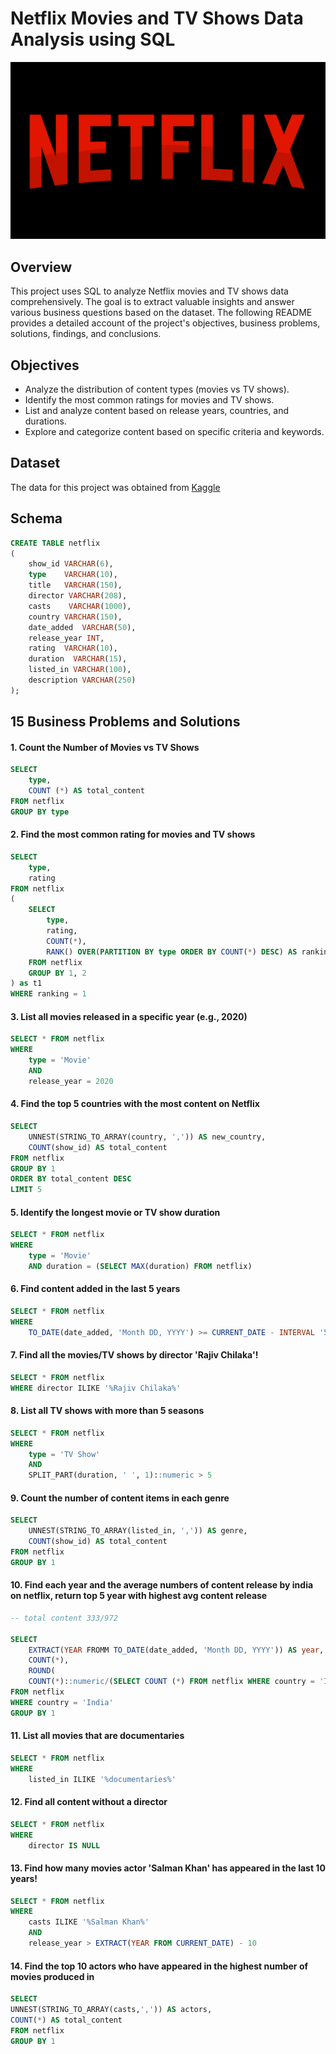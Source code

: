 # Netflix Movies and TV Shows Data Analysis using SQL

![Netflix Logo](https://github.com/joyuwaoma/netflix_sql_project/blob/main/netflix-5947489_1280.png)

## Overview
This project uses SQL to analyze Netflix movies and TV shows data comprehensively. The goal is to extract valuable insights and answer various business questions based on the dataset. The following README provides a detailed account of the project's objectives, business problems, solutions, findings, and conclusions.

## Objectives
* Analyze the distribution of content types (movies vs TV shows). 
* Identify the most common ratings for movies and TV shows.
* List and analyze content based on release years, countries, and durations.
* Explore and categorize content based on specific criteria and keywords.

## Dataset
The data for this project was obtained from [Kaggle](https://www.kaggle.com/datasets/shivamb/netflix-shows?resource=download) 

## Schema
```sql
CREATE TABLE netflix
(
	show_id VARCHAR(6),
	type    VARCHAR(10),
	title   VARCHAR(150),
	director VARCHAR(208),
	casts    VARCHAR(1000),
	country VARCHAR(150),
	date_added  VARCHAR(50),
	release_year INT,
	rating  VARCHAR(10),
	duration  VARCHAR(15),
	listed_in VARCHAR(100),
	description VARCHAR(250)
);

```
## 15 Business Problems and Solutions
#### 1. Count the Number of Movies vs TV Shows
```sql
SELECT 
	type,
	COUNT (*) AS total_content
FROM netflix
GROUP BY type
```
#### 2. Find the most common rating for movies and TV shows
```sql
SELECT
	type,
	rating
FROM netflix
(
	SELECT 
		type,
		rating,
		COUNT(*),
		RANK() OVER(PARTITION BY type ORDER BY COUNT(*) DESC) AS ranking
	FROM netflix
	GROUP BY 1, 2
) as t1
WHERE ranking = 1
 ```
#### 3. List all movies released in a specific year (e.g., 2020)
```sql
SELECT * FROM netflix
WHERE
	type = 'Movie'
	AND 
	release_year = 2020
```
#### 4. Find the top 5 countries with the most content on Netflix
```sql
SELECT 
	UNNEST(STRING_TO_ARRAY(country, ',')) AS new_country,
	COUNT(show_id) AS total_content
FROM netflix
GROUP BY 1
ORDER BY total_content DESC
LIMIT 5
```
#### 5. Identify the longest movie or TV show duration
```sql
SELECT * FROM netflix
WHERE
	type = 'Movie' 
	AND duration = (SELECT MAX(duration) FROM netflix)
```
#### 6. Find content added in the last 5 years
```sql
SELECT * FROM netflix
WHERE 
	TO_DATE(date_added, 'Month DD, YYYY') >= CURRENT_DATE - INTERVAL '5 years'
```
#### 7. Find all the movies/TV shows by director 'Rajiv Chilaka'!
```sql
SELECT * FROM netflix
WHERE director ILIKE '%Rajiv Chilaka%'
```
#### 8. List all TV shows with more than 5 seasons
```sql
SELECT * FROM netflix
WHERE 
	type = 'TV Show'
	AND 
	SPLIT_PART(duration, ' ', 1)::numeric > 5
```
#### 9. Count the number of content items in each genre
```sql
SELECT 
	UNNEST(STRING_TO_ARRAY(listed_in, ',')) AS genre,
	COUNT(show_id) AS total_content
FROM netflix
GROUP BY 1
```
#### 10. Find each year and the average numbers of content release by india on netflix, return top 5 year with highest avg content release
```sql
-- total content 333/972

SELECT 
	EXTRACT(YEAR FROMM TO_DATE(date_added, 'Month DD, YYYY')) AS year,
	COUNT(*),
	ROUND(
	COUNT(*)::numeric/(SELECT COUNT (*) FROM netflix WHERE country = 'India')::numeric * 100,2) AS avg_content_per_year
FROM netflix
WHERE country = 'India'
GROUP BY 1
```
#### 11. List all movies that are documentaries
```sql
SELECT * FROM netflix
WHERE 
	listed_in ILIKE '%documentaries%'
```
#### 12. Find all content without a director
```sql
SELECT * FROM netflix
WHERE 
	director IS NULL
```
#### 13. Find how many movies actor 'Salman Khan' has appeared in the last 10 years!
```sql
SELECT * FROM netflix
WHERE 
	casts ILIKE '%Salman Khan%'
	AND 
	release_year > EXTRACT(YEAR FROM CURRENT_DATE) - 10
```
#### 14. Find the top 10 actors who have appeared in the highest number of movies produced in
```SQL
SELECT 
UNNEST(STRING_TO_ARRAY(casts,',')) AS actors,
COUNT(*) AS total_content
FROM netflix
GROUP BY 1
```
